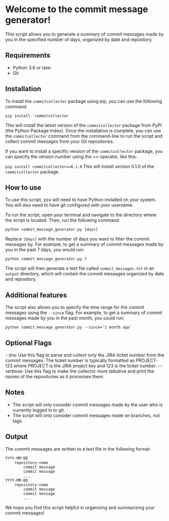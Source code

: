 # Welcome to the commit message generator!

This script allows you to generate a summary of commit messages made by you in the specified number of days, organized by date and repository.

## Requirements

- Python 3.6 or later
- Git

## Installation
To install the `commitcollector` package using pip, you can use the following command:

```pip install `commitcollector```   

This will install the latest version of the `commitcollector` package from PyPI (the Python Package Index). Once the installation is complete, you can use the `commitcollector` command from the command-line to run the script and collect commit messages from your Git repositories.

If you want to install a specific version of the `commitcollector` package, you can specify the version number using the == operator, like this:

```pip install commitcollector==0.1.0```
This will install version 0.1.0 of the `commitcollector` package.

## How to use

To use this script, you will need to have Python installed on your system. You will also need to have git configured with your username.

To run the script, open your terminal and navigate to the directory where the script is located. Then, run the following command:

```python commit_message_generator.py [days]```


Replace `[days]` with the number of days you want to filter the commit messages by. For example, to get a summary of commit messages made by you in the past 7 days, you would run:

```python commit_message_generator.py 7```


The script will then generate a text file called `commit_messages.txt` in an `output` directory, which will contain the commit messages organized by date and repository.

## Additional features

The script also allows you to specify the time range for the commit messages using the `--since` flag. For example, to get a summary of commit messages made by you in the past month, you could run:

```python commit_message_generator.py --since='1 month ago'```

## Optional Flags
--jira: Use this flag to parse and collect only the JIRA ticket number from the commit messages. The ticket number is typically formatted as PROJECT-123 where PROJECT is the JIRA project key and 123 is the ticket number.
--verbose: Use this flag to make the collector more talkative and print the names of the repositories as it processes them.

## Notes

- The script will only consider commit messages made by the user who is currently logged in to git.
- The script will only consider commit messages made on branches, not tags.

## Output
The commit messages are written to a text file in the following format:
```
YYYY-MM-DD
    repository-name
        commit message
        commit message
        ...
YYYY-MM-DD
    repository-name
        commit message
        commit message
        ...
```

We hope you find this script helpful in organizing and summarizing your commit messages!
